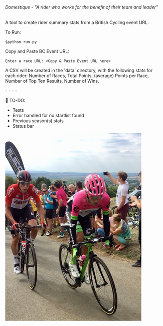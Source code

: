 ###### _Domestique - "A rider who works for the benefit of their team and leader"_

A tool to create rider summary stats from a British Cycling event URL.


To Run:

```
$python run.py
```
Copy and Paste BC Event URL:
```
Enter a race URL: <Copy & Paste Event URL here>
```
A CSV will be created in the 'data' directory, with the following stats
for each rider:
Number of Races, Total Points, (average) Points per Race, Number of Top
Ten Results, Number of Wins.

\- \- \- \-

:pencil: TO-DO:

- Tests
- Error handled for no startlist found
- Previous season(s) stats
- Status bar

![image](img.png?raw=true)
